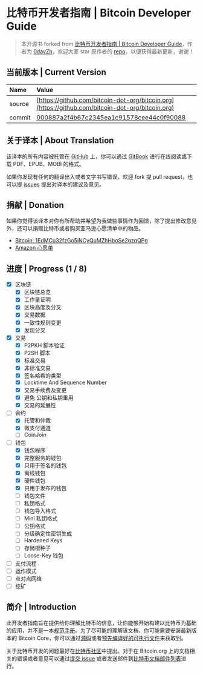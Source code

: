 # 比特币开发者指南 \| Bitcoin Developer Guide

> 本开源书 forked from [比特币开发者指南 | Bitcoin Developer Guide](https://github.com/0dayZh/bitcoin_developer_guide)，作者为 [0dayZh](https://github.com/0dayZh)，欢迎大家 star 原作者的 [repo](https://github.com/0dayZh/bitcoin_developer_guide)，以便获得最新更新，谢谢！

## 当前版本 \| Current Version

| Name | Value |
| :--- | :--- |
| source | [https://github.com/bitcoin-dot-org/bitcoin.org](https://github.com/bitcoin-dot-org/bitcoin.org) |
| commit | [000887a2f4b67c2345ea1c91578cee44c0f90088](https://github.com/bitcoin-dot-org/bitcoin.org/commit/000887a2f4b67c2345ea1c91578cee44c0f90088) |

## 关于译本 \| About Translation

该译本的所有内容被托管在 [GitHub](https://github.com/0dayZh/bitcoin_developer_guide) 上，你可以通过 [GitBook](https://www.gitbook.com/book/0dayzh/bitcoin_developer_guide) 进行在线阅读或下载 PDF、EPUB、MOBI 的格式。

如果你发现有任何的翻译出入或者文字书写错误，欢迎 fork 提 pull request，也可以提 [issues](https://github.com/0dayZh/bitcoin_developer_guide/issues) 提出对译本的建议及意见。

## 捐献 \| Donation

如果你觉得该译本对你有所帮助并希望为我做些事情作为回馈，除了提出修改意见外，还可以捐赠比特币或者购买亚马逊心愿清单中的物品。

* [Bitcoin: 1EdMCu32fzGo5iNCyQuMZhHboSe2gzqQPg](bitcoin:1EdMCu32fzGo5iNCyQuMZhHboSe2gzqQPg)
* [Amazon 心愿单](http://www.amazon.cn/registry/wishlist/QBFPXWCWVD4N)

## 进度 \| Progress \(1 / 8\)

* [x] 区块链
  * [x] 区块链总览
  * [x] 工作量证明
  * [x] 区块高度及分叉
  * [x] 交易数据
  * [x] 一致性规则变更
  * [x] 发现分叉
* [x] 交易
  * [x] P2PKH 脚本验证
  * [x] P2SH 脚本
  * [x] 标准交易
  * [x] 非标准交易
  * [x] 签名哈希的类型
  * [x] Locktime And Sequence Number
  * [x] 交易手续费及变更
  * [x] 避免 公钥和私钥重用
  * [x] 交易的延展性
* [ ] 合约
  * [x] 托管和仲裁
  * [x] 微支付通道
  * [ ] CoinJoin
* [ ] 钱包
  * [x] 钱包程序
  * [x] 完整服务的钱包
  * [x] 只用于签名的钱包
  * [x] 离线钱包
  * [x] 硬件钱包
  * [x] 只用于发布的钱包
  * [ ] 钱包文件
  * [ ] 私钥格式
  * [ ] 钱包导入格式
  * [ ] Mini 私钥格式
  * [ ] 公钥格式
  * [ ] 分级确定性密钥生成
  * [ ] Hardened Keys
  * [ ] 存储根种子
  * [ ] Loose-Key 钱包
* [ ] 支付流程
* [ ] 运作模式
* [ ] 点对点网络
* [ ] 挖矿

## 简介 \| Introduction

此开发者指南旨在提供给你理解比特币的信息，让你能够开始构建以比特币为基础的应用，并不是一本[规范手册](https://bitcoin.org/en/developer-reference#not-a-specification)。为了尽可能的理解该文档，你可能需要安装最新版本的 Bitcoin Core，你可以通过[源码](https://github.com/bitcoin/bitcoin)或者[预先编译好的可执行文件](https://bitcoin.org/en/download)来获取到。

关于比特币开发的问题最好在[比特币社区](https://bitcoin.org/en/development#devcommunities)中提出。对于在 Bitcoin.org 上的文档相关的错误或者意见可以通过[提交 issue](https://github.com/bitcoin-dot-org/bitcoin.org/issues) 或者发送邮件到[比特币文档邮件列表](https://groups.google.com/forum/#!forum/bitcoin-documentation)进行。

